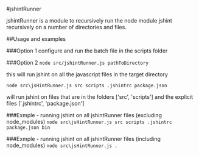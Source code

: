 #jshintRunner

jshintRunner is a module to recursively run the node module jshint recursively on a number of directories and files.

##Usage and examples

###Option 1
configure and run the batch file in the scripts folder

###Option 2
```node src/jshintRunner.js pathToDirectory```

this will run jshint on all the javascript files in the target directory

```node src\jsHintRunner.js src scripts .jshintrc package.json```

will run jshint on files that are in the folders ['src', 'scripts'] and the explicit files ['.jshintrc', 'package.json']

###Exmple - running jshint on all jshintRunner files (excluding node_modules)
```node src\jsHintRunner.js src scripts .jshintrc package.json bin```

###Exmple - running jshint on all jshintRunner files (including node_modules)
```node src\jsHintRunner.js .```